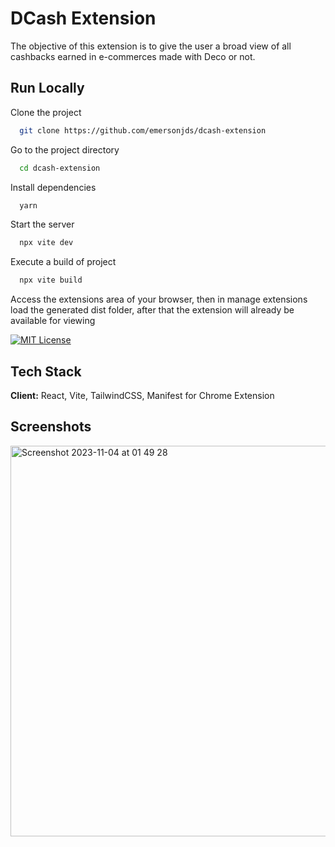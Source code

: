 
# DCash Extension

The objective of this extension is to give the user a broad view of all cashbacks earned in e-commerces made with Deco or not.

## Run Locally

Clone the project

```bash
  git clone https://github.com/emersonjds/dcash-extension
```

Go to the project directory

```bash
  cd dcash-extension
```

Install dependencies

```bash
  yarn
```

Start the server

```bash
  npx vite dev
```

Execute a build of project

```bash
  npx vite build
```

Access the extensions area of ​​your browser, then in manage extensions load the generated dist folder, after that the extension will already be available for viewing


[![MIT License](https://img.shields.io/badge/License-MIT-green.svg)](https://choosealicense.com/licenses/mit/)


## Tech Stack

**Client:** React, Vite, TailwindCSS, Manifest for Chrome Extension


## Screenshots


<img width="625" alt="Screenshot 2023-11-04 at 01 49 28" src="https://github.com/emersonjds/dcash-extension/assets/12503997/aaae08ba-28a2-4362-8cf5-140bf91cb43a">



